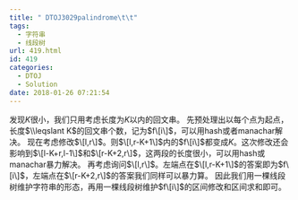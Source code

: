 ```yaml
---
title: " DTOJ3029palindrome\t\t"
tags:
  - 字符串
  - 线段树
url: 419.html
id: 419
categories:
  - DTOJ
  - Solution
date: 2018-01-26 07:21:54
---
```


发现$K$很小，我们只用考虑长度为$K$以内的回文串。 先预处理出以每个点为起点，长度$\\leqslant K$的回文串个数，记为$f\[i\]$，可以用hash或者manachar解决。 现在考虑修改$\[l,r\]$。则$\[l,r-K+1\]$内的$f\[i\]$都变成$K$。这次修改还会影响到$\[l-K+r,l-1\]$和$\[r-K+2,r\]$，这两段的长度很小，可以用hash或manachar暴力解决。 再考虑询问$\[l,r\]$。左端点在$\[l,r-K+1\]$的答案即为$f\[i\]$，左端点在$\[r-K+2,r\]$的答案我们同样可以暴力算。 因此我们用一棵线段树维护字符串的形态，再用一棵线段树维护$f\[i\]$的区间修改和区间求和即可。